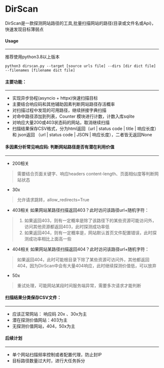 # DirScan
DirScan是一款探测网站路径的工具,批量扫描网站的路径(目录或文件名或Api)，快速发现目标薄弱点

#### Usage
--------------------------------------------------------------------------------
推荐使用python3.8以上版本
```
python3 dirscan.py --target [source urls file] --dirs [dir dict file] --filenames [filename dict file]
```


#### 主要功能：
--------------------------------------------------------------------------------
- 实现异步协程(asyncio + httpx)快速扫描目标
- 主要结合响应码和其他辅助因素判断网站路径存活概率
- 对扫描过程中发现的可用路径，继续拼接字典扫描
- 对命中路径添加到列表，Counter 模块进行计数，计数入库sqlite
- 对响应大量200或403状态码的网站，取消继续扫描
- 扫描结果保存CSV格式，分为html返回（url  |  status code | title | 响应长度） 和 json返回 （url  |  status code | JSON | 响应长度），二者皆无返回None


#### 多因素分析常见响应码: 判断网站路径是否有潜在利用价值
--------------------------------------------------------------------------------
- 200相关
> 需要结合页面关键字、响应headers content-length、页面相似度等判断网站状态

- 30x
> 允许请求跳转，allow_redirects=True

- 403相关
如果网站某路径扫描返回403？此时访问该路径url+随机字符：
> 1. 如果返回403，则有一定概率是除了该路径下的某些资源可能访问外，访问其他资源都返回403，此时探测成功率低
> 2. 如果返回404，则有一定概率是，网站默认首页文件配置错误，此时探测成功率相比上面高一些

- 404相关
如果网站某路径扫描返回404？此时访问该路径url+随机字符：
> 如果返回404，此时可能根目录下除了某些资源可访问外，其他都返回404，因为DirScan中会有大量404响应，此时继续探测价值低，可以放弃

- 50x
> 重试处理，可能网站某段时间服务端异常，需要多次请求才能判断


#### 扫描结果分类保存CSV文件：
--------------------------------------------------------------------------------
- 应该正常网站： 响应码 20x  、30x为主
- 潜在探测价值网站：403为主
- 无探测价值网站，404，50x为主

#### 后续计划
--------------------------------------------------------------------------------
- 单个网站扫描频率控制或者配置代理，防止封IP
- 目标路径数量过大时，进行大任务拆分

